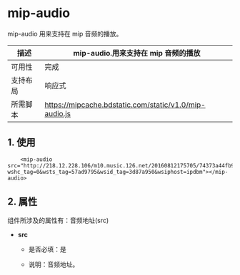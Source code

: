 # mip-audio

mip-audio 用来支持在 mip 音频的播放。

描述| mip-audio.用来支持在 mip 音频的播放
----|----
可用性| 完成
支持布局| 响应式
所需脚本|https://mipcache.bdstatic.com/static/v1.0/mip-audio.js

## 1. 使用

```
    <mip-audio src="http://218.12.228.106/m10.music.126.net/20160812175705/74373a44fb9e99787b99d042b97b1292/ymusic/ed0f/076b/5701/de5464ee8f38ae951a080c9e15616af6.mp3?wshc_tag=0&wsts_tag=57ad9795&wsid_tag=3d87a950&wsiphost=ipdbm"></mip-audio>
```
## 2. 属性

组件所涉及的属性有：音频地址(src)  


- **src**

    - 是否必填：是

    - 说明：音频地址。


   

